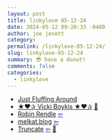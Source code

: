 ```yaml
---
layout: post
title: linkylove 05-12-24
date: 2024-05-12 09:20:33 -0400
author: joe jenett
category: 
permalink: /linkylove-05-12-24/
slug: linkylove-05-12-24
summary: 😎 have a donut!
comments: false
categories:
  - linkylove
---
```

<ul class="linkylove">
	<li><a title="Lav &amp; Val" href="https://justfluffingaround.neocities.org/">Just Fluffing Around</a></li>
	<li><a title="Tech Blog" href="https://vickiboykis.com/">★❤✰ Vicki Boykis ★❤✰</a> <a href="https://pinboard.in/u:ramblinggit">📌</a></li>
	<li><a title="Robin Rendle — Designer and writer." href="https://robinrendle.com/">Robin Rendle</a>  <a title="source" href="https://adactio.com/"><span style="color:blue;">&#8678;</span></a></li>
	<li><a title="melanie kat" href="https://melkat.blog/">melkat.blog</a>  <a title="source" href="https://bacardi55.io/pages/more/"><span style="color:blue;">&#8678;</span></a></li>
	<li><a title="Truncate: A word-based strategy game" href="https://truncate.town/">Truncate</a>  <a title="source" href="https://wiki.joejenett.com/diversions:05-01-24"><span style="color:blue;">&#8678;</span></a> <a href="https://pinboard.in/u:tdjones">📌</a></li>
</ul>
<a href="https://brid.gy/publish/mastodon"></a>